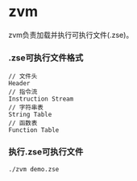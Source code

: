 # zvm

zvm负责加载并执行可执行文件(.zse)。


### .zse可执行文件格式

```
// 文件头
Header
// 指令流
Instruction Stream
// 字符串表
String Table
// 函数表
Function Table
```

### 执行.zse可执行文件

```
./zvm demo.zse
```
